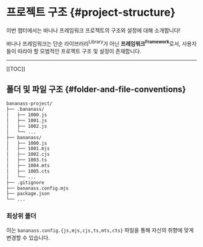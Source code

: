 # 프로젝트 구조 {#project-structure}

이번 챕터에서는 바나나 프레임워크 프로젝트의 구조와 설정에 대해 소개합니다!

바나나 프레임워크는 단순 라이브러리<sup>Library</sup>가 아닌 <strong>프레임워크<sup>Framework</sup></strong>로서, 사용자들이 따라야 할 모범적인 프로젝트 구조 및 설정이 존재합니다.

---

[[TOC]]

## 폴더 및 파일 구조 {#folder-and-file-conventions}

```sh
bananass-project/
├── .bananass/
│   ├── 1000.js
│   ├── 1001.js
│   ├── 1002.js
│   └── ...
├── bananass/
│   ├── 1000.js
│   ├── 1001.mjs
│   ├── 1002.cjs
│   ├── 1003.ts
│   ├── 1004.mts
│   ├── 1005.cts
│   └── ...
├── .gitignore
├── bananass.config.mjs
├── package.json
└── ...
```

### 최상위 폴더

이는 `bananass.config.{js,mjs,cjs,ts,mts,cts}` 파일을 통해 자신의 취향에 맞게 변경할 수 있습니다.
